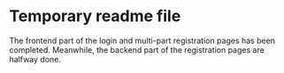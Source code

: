 # Temporary readme file
The frontend part of the login and multi-part registration pages has been completed. Meanwhile, the backend part of the registration pages are halfway done. 
